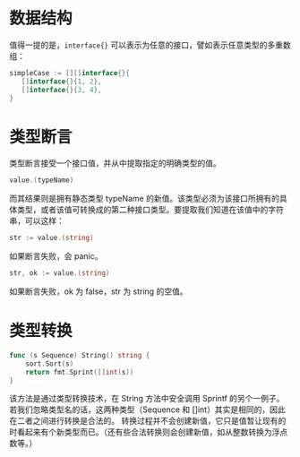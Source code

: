 # 数据结构

值得一提的是，`interface{}` 可以表示为任意的接口，譬如表示任意类型的多重数组：

```go
simpleCase := [][]interface{}{
   []interface{}{1, 2},
   []interface{}{3, 4},
}
```

# 类型断言

类型断言接受一个接口值，并从中提取指定的明确类型的值。

```go
value.(typeName)
```

而其结果则是拥有静态类型 typeName 的新值。该类型必须为该接口所拥有的具体类型，或者该值可转换成的第二种接口类型。要提取我们知道在该值中的字符串，可以这样：

```go
str := value.(string)
```

如果断言失败，会 panic。

```go
str, ok := value.(string)
```

如果断言失败，ok 为 false，str 为 string 的空值。

# 类型转换

```go
func (s Sequence) String() string {
	sort.Sort(s)
	return fmt.Sprint([]int(s))
}
```

该方法是通过类型转换技术，在 String 方法中安全调用 Sprintf 的另个一例子。若我们忽略类型名的话，这两种类型（Sequence 和 []int）其实是相同的，因此在二者之间进行转换是合法的。 转换过程并不会创建新值，它只是值暂让现有的时看起来有个新类型而已。（还有些合法转换则会创建新值，如从整数转换为浮点数等。）
